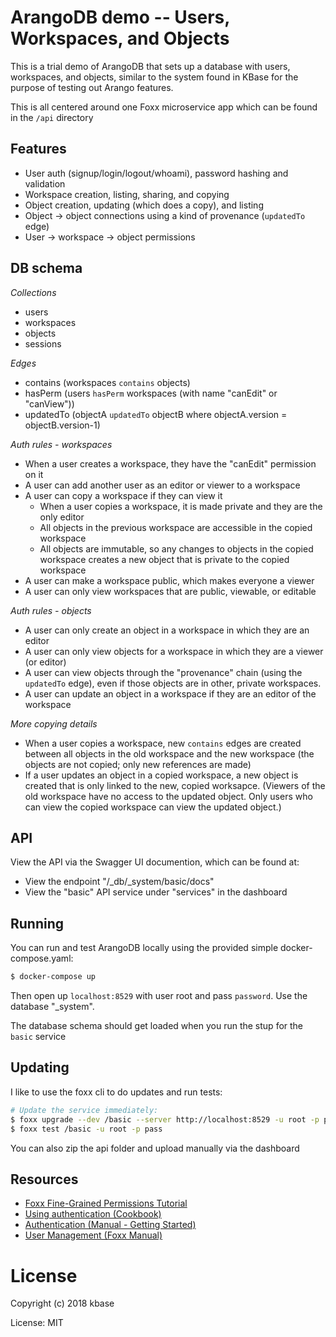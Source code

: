 # ArangoDB demo -- Users, Workspaces, and Objects

This is a trial demo of ArangoDB that sets up a database with users, workspaces, and objects,
similar to the system found in KBase for the purpose of testing out Arango features.

This is all centered around one Foxx microservice app which can be found in the `/api` directory

## Features

- User auth (signup/login/logout/whoami), password hashing and validation
- Workspace creation, listing, sharing, and copying
- Object creation, updating (which does a copy), and listing
- Object -> object connections using a kind of provenance (`updatedTo` edge)
- User -> workspace -> object permissions

## DB schema

_Collections_
- users
- workspaces
- objects
- sessions

_Edges_
- contains (workspaces `contains` objects)
- hasPerm (users `hasPerm` workspaces (with name "canEdit" or "canView"))
- updatedTo (objectA `updatedTo` objectB where objectA.version = objectB.version-1)

_Auth rules - workspaces_
- When a user creates a workspace, they have the "canEdit" permission on it
- A user can add another user as an editor or viewer to a workspace
- A user can copy a workspace if they can view it
  - When a user copies a workspace, it is made private and they are the only editor
  - All objects in the previous workspace are accessible in the copied workspace
  - All objects are immutable, so any changes to objects in the copied workspace creates a new
    object that is private to the copied workspace
- A user can make a workspace public, which makes everyone a viewer
- A user can only view workspaces that are public, viewable, or editable

_Auth rules - objects_
- A user can only create an object in a workspace in which they are an editor
- A user can only view objects for a workspace in which they are a viewer (or editor)
- A user can view objects through the "provenance" chain (using the `updatedTo` edge), even if
  those objects are in other, private workspaces.
- A user can update an object in a workspace if they are an editor of the workspace

_More copying details_
- When a user copies a workspace, new `contains` edges are created between all objects in the old
  workspace and the new workspace (the objects are not copied; only new references are made)
- If a user updates an object in a copied workspace, a new object is created that is only linked to
  the new, copied worksapce. (Viewers of the old workspace have no access to the updated object.
  Only users who can view the copied workspace can view the updated object.)

## API

View the API via the Swagger UI documention, which can be found at:

- View the endpoint "/_db/_system/basic/docs"
- View the "basic" API service under "services" in the dashboard

## Running

You can run and test ArangoDB locally using the provided simple docker-compose.yaml:

```sh
$ docker-compose up
```

Then open up `localhost:8529` with user root and pass `password`. Use the database "_system".

The database schema should get loaded when you run the stup for the `basic` service

## Updating

I like to use the foxx cli to do updates and run tests:

```sh
# Update the service immediately:
$ foxx upgrade --dev /basic --server http://localhost:8529 -u root -p pass -v 
$ foxx test /basic -u root -p pass
```

You can also zip the api folder and upload manually via the dashboard

## Resources

* [Foxx Fine-Grained Permissions Tutorial](https://www.arangodb.com/foxx-fine-grained-permissions/)
* [Using authentication (Cookbook)](https://docs.arangodb.com/3.3/Cookbook/Administration/Authentication.html)
* [Authentication (Manual - Getting Started)](https://docs.arangodb.com/3.3/Manual/GettingStarted/Authentication.html)
* [User Management (Foxx Manual)](https://docs.arangodb.com/3.3/Manual/Foxx/Users.html)

# License

Copyright (c) 2018 kbase

License: MIT
